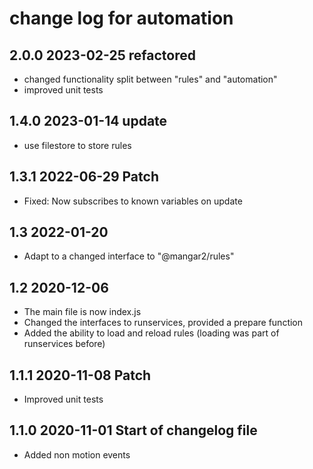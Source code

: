 # change log for automation

## 2.0.0 2023-02-25 refactored

- changed functionality split between "rules" and "automation"
- improved unit tests

## 1.4.0 2023-01-14 update

- use filestore to store rules

## 1.3.1 2022-06-29 Patch

- Fixed:  Now subscribes to known variables on update

## 1.3 2022-01-20

- Adapt to a changed interface to "@mangar2/rules"

## 1.2 2020-12-06

- The main file is now index.js
- Changed the interfaces to runservices, provided a prepare function
- Added the ability to load and reload rules (loading was part of runservices before)

## 1.1.1 2020-11-08 Patch

- Improved unit tests

## 1.1.0 2020-11-01 Start of changelog file

- Added non motion events
